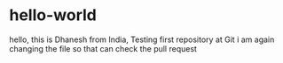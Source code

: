 # hello-world
hello, this is Dhanesh from India, Testing first repository at Git
i am again changing the file so that can check the pull request
